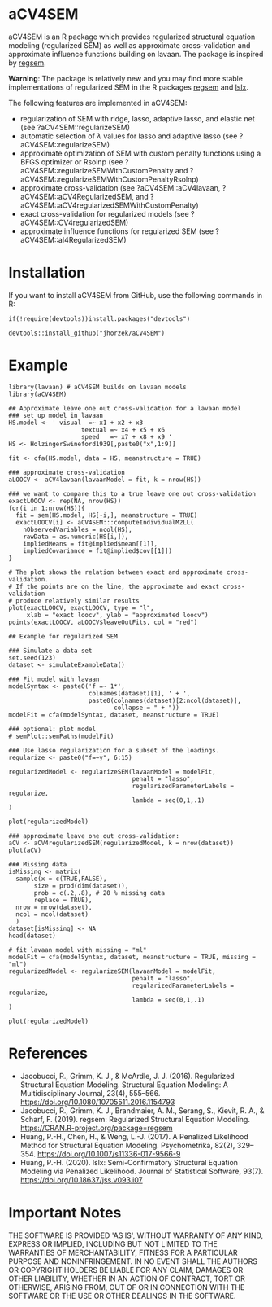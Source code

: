 # aCV4SEM

aCV4SEM is an R package which provides regularized structural equation modeling (regularized SEM) as well as approximate cross-validation and approximate influence functions building on lavaan. The package is inspired by [regsem](https://github.com/Rjacobucci/regsem).

**Warning**: The package is relatively new and you may find more stable implementations of regularized SEM in the R packages [regsem](https://github.com/Rjacobucci/regsem) and [lslx](https://github.com/psyphh/lslx). 

The following features are implemented in aCV4SEM:

- regularization of SEM with ridge, lasso, adaptive lasso, and elastic net (see ?aCV4SEM::regularizeSEM)
- automatic selection of $\lambda$ values for lasso and adaptive lasso (see ?aCV4SEM::regularizeSEM)
- approximate optimization of SEM with custom penalty functions using a BFGS optimizer or Rsolnp (see ?aCV4SEM::regularizeSEMWithCustomPenalty and ?aCV4SEM::regularizeSEMWithCustomPenaltyRsolnp)
- approximate cross-validation (see ?aCV4SEM::aCV4lavaan, ?aCV4SEM::aCV4RegularizedSEM, and ?aCV4SEM::aCV4regularizedSEMWithCustomPenalty)
- exact cross-validation for regularized models (see ?aCV4SEM::CV4regularizedSEM)
- approximate influence functions for regularized SEM (see ?aCV4SEM::aI4RegularizedSEM)

# Installation

If you want to install aCV4SEM from GitHub, use the following commands in R:

    if(!require(devtools))install.packages("devtools")

    devtools::install_github("jhorzek/aCV4SEM")
    

# Example

    library(lavaan) # aCV4SEM builds on lavaan models
    library(aCV4SEM)
    
    ## Approximate leave one out cross-validation for a lavaan model
    ### set up model in lavaan
    HS.model <- ' visual  =~ x1 + x2 + x3
                        textual =~ x4 + x5 + x6
                        speed   =~ x7 + x8 + x9 '
    HS <- HolzingerSwineford1939[,paste0("x",1:9)]
    
    fit <- cfa(HS.model, data = HS, meanstructure = TRUE)
    
    ### approximate cross-validation
    aLOOCV <- aCV4lavaan(lavaanModel = fit, k = nrow(HS))
    
    ### we want to compare this to a true leave one out cross-validation
    exactLOOCV <- rep(NA, nrow(HS))
    for(i in 1:nrow(HS)){
      fit = sem(HS.model, HS[-i,], meanstructure = TRUE)
      exactLOOCV[i] <- aCV4SEM:::computeIndividualM2LL(
        nObservedVariables = ncol(HS), 
        rawData = as.numeric(HS[i,]),
        impliedMeans = fit@implied$mean[[1]], 
        impliedCovariance = fit@implied$cov[[1]])
    }
    
    # The plot shows the relation between exact and approximate cross-validation.
    # If the points are on the line, the approximate and exact cross-validation
    # produce relatively similar results
    plot(exactLOOCV, exactLOOCV, type = "l",
         xlab = "exact loocv", ylab = "approximated loocv")
    points(exactLOOCV, aLOOCV$leaveOutFits, col = "red")
    
    ## Example for regularized SEM
    
    ### Simulate a data set
    set.seed(123)
    dataset <- simulateExampleData()
    
    ### Fit model with lavaan
    modelSyntax <- paste0('f =~ 1*', 
                          colnames(dataset)[1], ' + ', 
                          paste0(colnames(dataset)[2:ncol(dataset)], 
                                 collapse = " + "))
    modelFit = cfa(modelSyntax, dataset, meanstructure = TRUE)
    
    ### optional: plot model
    # semPlot::semPaths(modelFit)
    
    ### Use lasso regularization for a subset of the loadings.
    regularize <- paste0("f=~y", 6:15)
    
    regularizedModel <- regularizeSEM(lavaanModel = modelFit,
                                      penalt = "lasso",
                                      regularizedParameterLabels = regularize,
                                      lambda = seq(0,1,.1)
    )
    
    plot(regularizedModel)
    
    ### approximate leave one out cross-validation:
    aCV <- aCV4regularizedSEM(regularizedModel, k = nrow(dataset))
    plot(aCV)
    
    ### Missing data
    isMissing <- matrix(
      sample(x = c(TRUE,FALSE),
           size = prod(dim(dataset)),
           prob = c(.2,.8), # 20 % missing data
           replace = TRUE),
      nrow = nrow(dataset),
      ncol = ncol(dataset)
      )
    dataset[isMissing] <- NA
    head(dataset)
    
    # fit lavaan model with missing = "ml"
    modelFit = cfa(modelSyntax, dataset, meanstructure = TRUE, missing = "ml")
    regularizedModel <- regularizeSEM(lavaanModel = modelFit,
                                      penalt = "lasso",
                                      regularizedParameterLabels = regularize,
                                      lambda = seq(0,1,.1)
    )
    
    plot(regularizedModel)

# References

* Jacobucci, R., Grimm, K. J., & McArdle, J. J. (2016). Regularized Structural Equation Modeling. Structural Equation Modeling: A Multidisciplinary Journal, 23(4), 555–566. https://doi.org/10.1080/10705511.2016.1154793
* Jacobucci, R., Grimm, K. J., Brandmaier, A. M., Serang, S., Kievit, R. A., & Scharf, F. (2019). regsem: Regularized Structural Equation Modeling. https://CRAN.R-project.org/package=regsem
* Huang, P.-H., Chen, H., & Weng, L.-J. (2017). A Penalized Likelihood Method for Structural Equation Modeling. Psychometrika, 82(2), 329–354. https://doi.org/10.1007/s11336-017-9566-9
* Huang, P.-H. (2020). lslx: Semi-Confirmatory Structural Equation Modeling via Penalized Likelihood. Journal of Statistical Software, 93(7). https://doi.org/10.18637/jss.v093.i07

# Important Notes

THE SOFTWARE IS PROVIDED 'AS IS', WITHOUT WARRANTY OF ANY KIND, EXPRESS OR
IMPLIED, INCLUDING BUT NOT LIMITED TO THE WARRANTIES OF MERCHANTABILITY, FITNESS
FOR A PARTICULAR PURPOSE AND NONINFRINGEMENT. IN NO EVENT SHALL THE AUTHORS OR
COPYRIGHT HOLDERS BE LIABLE FOR ANY CLAIM, DAMAGES OR OTHER LIABILITY, WHETHER IN
AN ACTION OF CONTRACT, TORT OR OTHERWISE, ARISING FROM, OUT OF OR IN CONNECTION
WITH THE SOFTWARE OR THE USE OR OTHER DEALINGS IN THE SOFTWARE. 